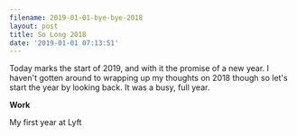 ```yaml
---
filename: 2019-01-01-bye-bye-2018
layout: post
title: So Long 2018
date: '2019-01-01 07:13:51'
---
```


Today marks the start of 2019, and with it the promise of a new year. I haven't gotten around to wrapping up my thoughts on 2018 though so let's start the year by looking back. It was a busy, full year.

**Work**

My first year at Lyft 